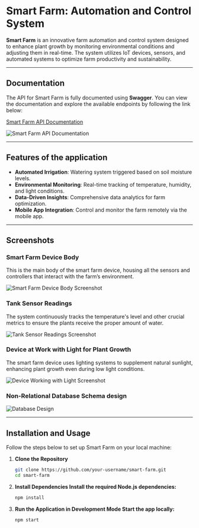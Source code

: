 # Smart Farm: Automation and Control System

**Smart Farm** is an innovative farm automation and control system designed to enhance plant growth by monitoring environmental conditions and adjusting them in real-time. The system utilizes IoT devices, sensors, and automated systems to optimize farm productivity and sustainability.

---

## Documentation

The API for Smart Farm is fully documented using **Swagger**. You can view the documentation and explore the available endpoints by following the link below:

[Smart Farm API Documentation](https://sfc.onrender.com/docs/)

![Smart Farm API Documentation](assets/documentationSwagger.png)

---

## Features of the application
- **Automated Irrigation**: Watering system triggered based on soil moisture levels.
- **Environmental Monitoring**: Real-time tracking of temperature, humidity, and light conditions.
- **Data-Driven Insights**: Comprehensive data analytics for farm optimization.
- **Mobile App Integration**: Control and monitor the farm remotely via the mobile app.

---

## Screenshots

### Smart Farm Device Body
This is the main body of the smart farm device, housing all the sensors and controllers that interact with the farm’s environment.

![Smart Farm Device Body Screenshot](assets/device-body.jpg)

### Tank Sensor Readings
The system continuously tracks the temperature's level and other crucial metrics to ensure the plants receive the proper amount of water.

![Tank Sensor Readings Screenshot](assets/tank-sensor.jpg)

### Device at Work with Light for Plant Growth
The smart farm device uses lighting systems to supplement natural sunlight, enhancing plant growth even during low light conditions.

![Device Working with Light Screenshot](assets/device-light.jpg)

### Non-Relational Database Schema design
![Database Design](assets/database.png)

---

## Installation and Usage

Follow the steps below to set up Smart Farm on your local machine:

1. **Clone the Repository**
   ```bash
   git clone https://github.com/your-username/smart-farm.git
   cd smart-farm

2. **Install Dependencies Install the required Node.js dependencies:**
   ```bash
   npm install

3. **Run the Application in Development Mode Start the app locally:**
   ```bash
   npm start

